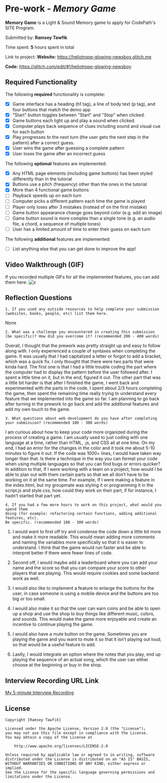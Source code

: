 # Pre-work - _Memory Game_

**Memory Game** is a Light & Sound Memory game to apply for CodePath's SITE Program.

Submitted by: **Ramsey Tawfik**

Time spent: **5** hours spent in total

Link to project:
**Website:** https://heliotrope-glowing-newsboy.glitch.me

**Code:** https://glitch.com/edit/#!/heliotrope-glowing-newsboy

## Required Functionality

The following **required** functionality is complete:

- [x] Game interface has a heading (h1 tag), a line of body text (p tag), and four buttons that match the demo app
- [x] "Start" button toggles between "Start" and "Stop" when clicked.
- [x] Game buttons each light up and play a sound when clicked.
- [x] Computer plays back sequence of clues including sound and visual cue for each button
- [x] Play progresses to the next turn (the user gets the next step in the pattern) after a correct guess.
- [x] User wins the game after guessing a complete pattern
- [x] User loses the game after an incorrect guess

The following **optional** features are implemented:

- [x] Any HTML page elements (including game buttons) has been styled differently than in the tutorial
- [x] Buttons use a pitch (frequency) other than the ones in the tutorial
- [x] More than 4 functional game buttons
- [ ] Playback speeds up on each turn
- [ ] Computer picks a different pattern each time the game is played
- [ ] Player only loses after 3 mistakes (instead of on the first mistake)
- [ ] Game button appearance change goes beyond color (e.g. add an image)
- [ ] Game button sound is more complex than a single tone (e.g. an audio file, a chord, a sequence of multiple tones)
- [ ] User has a limited amount of time to enter their guess on each turn

The following **additional** features are implemented:

- [ ] List anything else that you can get done to improve the app!

## Video Walkthrough (GIF)

If you recorded multiple GIFs for all the implemented features, you can add them here:
![x](https://cdn.glitch.global/bcfb931a-2b93-4924-a2a7-7ef0a56ba2ee/light%20and%20sound%20memory%20game.gif?v=1647908844274)

## Reflection Questions

```
1. If you used any outside resources to help complete your submission
(websites, books, people, etc) list them here.
```

None

```
2. What was a challenge you encountered in creating this submission
(be specific)? How did you overcome it? (recommended 200 - 400 words)
```

Overall, I thought that the prework was pretty straight up and easy to follow along with. I only experienced a couple of syntaxes when completing the game. It was usually that I had capitalized a letter or forgot to add a bracket, which was a quick fix. I only thought that there were two parts that were kinda hard. The first one is that I had a little trouble coding the part where the computer had to display the pattern before the user followed after. I spent a little time on it, but in the end, figured it out. The other part that was a little bit harder is that after I finished the game, I went back and experimented with the parts in the code. I spent about 2/3 hours completing the game, then spent the remaining time really trying to understand every feature that we implemented into the game so far. I am planning to go back after turning in the prework to go back and add the additional features and add my own touch to the game. 

```
3. What questions about web development do you have after completing
your submission? (recommended 100 - 300 words)
```

I am curious about how to keep your code more organized during the process of creating a game. I am usually used to just coding with one language at a time, rather than HTML, .js, and CSS all at one time. On my end, I had an error for the changes in the color and it took me about 5-10 minutes to figure it out. If the code was 1000+ lines, I would have taken way longer than that. Is there a technique in the way you can format your code when using multiple languages so that you can find bugs or errors quicker? In addition to that, If I were working with a team on a project, how would I be able to plan out with them certain parts so that we all don’t have to be working on it at the same time. For example, If I were making a feature in the index.html, but my groupmate was styling it or programming it in the script.js and style.css, how could they work on their part, if for instance, I hadn’t started that part yet.

```
4. If you had a few more hours to work on this project, what would you spend them
doing (for example: refactoring certain functions, adding additional features, etc).
Be specific. (recommended 100 - 300 words)
```

1. I would want to first off try and condense the code down a little bit more and make it more readable. This would mean adding more comments and naming the variables more specifically so that it is easier to understand. I think that the game would run faster and be able to interpret better if there were fewer lines of code.

2. Second off, I would maybe add a leaderboard where you can add your name and the score so that you can compare your score to other players that are playing. This would require cookies and some backend work as well.

3. I would also like to implement a feature to enlarge the buttons for the user, in case someone is using a mobile device and the buttons are too big or too small.

4. I would also make it so that the user can earn coins and be able to open up a shop and use the shop to buy things like different music, colors, and sounds. This would make the game more enjoyable and create an incentive to continue playing the game.

5. I would also have a mute button on the game. Sometimes you are playing the game and you want to mute it so that it isn’t playing out loud, so that would be a useful feature to add.

6. Lastly, I would integrate an option where the notes that you play, end up playing the sequence of an actual song, which the user can either choose at the beginning or buy in the shop.

## Interview Recording URL Link

[My 5-minute Interview Recording](https://cdn.glitch.global/bcfb931a-2b93-4924-a2a7-7ef0a56ba2ee/Final%20-%20Copy.mp4?v=1648182465336)

## License

    Copyright [Ramsey Tawfik]

    Licensed under the Apache License, Version 2.0 (the "License");
    you may not use this file except in compliance with the License.
    You may obtain a copy of the License at

        http://www.apache.org/licenses/LICENSE-2.0

    Unless required by applicable law or agreed to in writing, software
    distributed under the License is distributed on an "AS IS" BASIS,
    WITHOUT WARRANTIES OR CONDITIONS OF ANY KIND, either express or implied.
    See the License for the specific language governing permissions and
    limitations under the License.
